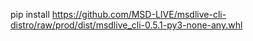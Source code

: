 pip install https://github.com/MSD-LIVE/msdlive-cli-distro/raw/prod/dist/msdlive_cli-0.5.1-py3-none-any.whl
